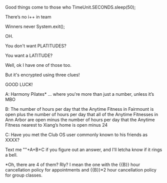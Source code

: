 Good things come to those who TimeUnit.SECONDS.sleep(50);

There’s no i++ in team

Winners never System.exit();

OH.

You don't want PLATITUDES?

You want a LATITUDE?

Well, ok I have one of those too.

But it's encrypted using three clues!

GOOD LUCK!

A: Harmony Pilates* ... where you're more than just a number, unless it’s MBO

B: The number of hours per day that the Anytime Fitness in Fairmount is open plus the number of hours per day that all of the Anytime Fitnesses in Ann Arbor are open minus the number of hours per day that the Anytime Fitness nearest to Xiang’s home is open minus 24

C: Have you met the Club OS user commonly known to his friends as XXXX?

Text me ""+A+B+C if you figure out an answer, and I'll letcha know if it rings a bell.

*Oh, there are 4 of them?  Rly? I mean the one with the {{B}} hour cancellation policy for appointments and {{B}}*2 hour cancellation policy for group classes. 
